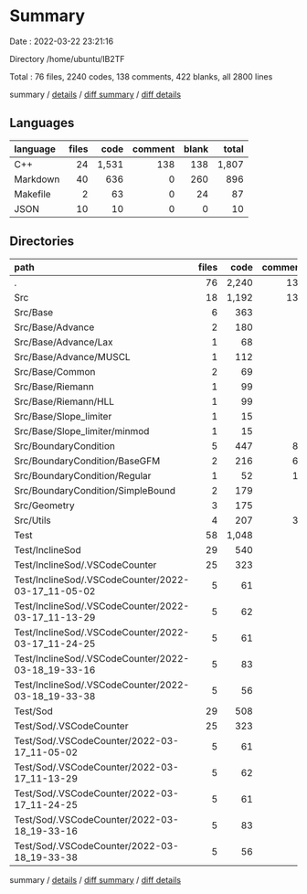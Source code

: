 # Summary

Date : 2022-03-22 23:21:16

Directory /home/ubuntu/IB2TF

Total : 76 files,  2240 codes, 138 comments, 422 blanks, all 2800 lines

summary / [details](details.md) / [diff summary](diff.md) / [diff details](diff-details.md)

## Languages
| language | files | code | comment | blank | total |
| :--- | ---: | ---: | ---: | ---: | ---: |
| C++ | 24 | 1,531 | 138 | 138 | 1,807 |
| Markdown | 40 | 636 | 0 | 260 | 896 |
| Makefile | 2 | 63 | 0 | 24 | 87 |
| JSON | 10 | 10 | 0 | 0 | 10 |

## Directories
| path | files | code | comment | blank | total |
| :--- | ---: | ---: | ---: | ---: | ---: |
| . | 76 | 2,240 | 138 | 422 | 2,800 |
| Src | 18 | 1,192 | 131 | 92 | 1,415 |
| Src/Base | 6 | 363 | 9 | 27 | 399 |
| Src/Base/Advance | 2 | 180 | 9 | 13 | 202 |
| Src/Base/Advance/Lax | 1 | 68 | 9 | 6 | 83 |
| Src/Base/Advance/MUSCL | 1 | 112 | 0 | 7 | 119 |
| Src/Base/Common | 2 | 69 | 0 | 7 | 76 |
| Src/Base/Riemann | 1 | 99 | 0 | 7 | 106 |
| Src/Base/Riemann/HLL | 1 | 99 | 0 | 7 | 106 |
| Src/Base/Slope_limiter | 1 | 15 | 0 | 0 | 15 |
| Src/Base/Slope_limiter/minmod | 1 | 15 | 0 | 0 | 15 |
| Src/BoundaryCondition | 5 | 447 | 84 | 31 | 562 |
| Src/BoundaryCondition/BaseGFM | 2 | 216 | 69 | 15 | 300 |
| Src/BoundaryCondition/Regular | 1 | 52 | 13 | 5 | 70 |
| Src/BoundaryCondition/SimpleBound | 2 | 179 | 2 | 11 | 192 |
| Src/Geometry | 3 | 175 | 3 | 16 | 194 |
| Src/Utils | 4 | 207 | 35 | 18 | 260 |
| Test | 58 | 1,048 | 7 | 330 | 1,385 |
| Test/InclineSod | 29 | 540 | 4 | 165 | 709 |
| Test/InclineSod/.VSCodeCounter | 25 | 323 | 0 | 130 | 453 |
| Test/InclineSod/.VSCodeCounter/2022-03-17_11-05-02 | 5 | 61 | 0 | 26 | 87 |
| Test/InclineSod/.VSCodeCounter/2022-03-17_11-13-29 | 5 | 62 | 0 | 26 | 88 |
| Test/InclineSod/.VSCodeCounter/2022-03-17_11-24-25 | 5 | 61 | 0 | 26 | 87 |
| Test/InclineSod/.VSCodeCounter/2022-03-18_19-33-16 | 5 | 83 | 0 | 26 | 109 |
| Test/InclineSod/.VSCodeCounter/2022-03-18_19-33-38 | 5 | 56 | 0 | 26 | 82 |
| Test/Sod | 29 | 508 | 3 | 165 | 676 |
| Test/Sod/.VSCodeCounter | 25 | 323 | 0 | 130 | 453 |
| Test/Sod/.VSCodeCounter/2022-03-17_11-05-02 | 5 | 61 | 0 | 26 | 87 |
| Test/Sod/.VSCodeCounter/2022-03-17_11-13-29 | 5 | 62 | 0 | 26 | 88 |
| Test/Sod/.VSCodeCounter/2022-03-17_11-24-25 | 5 | 61 | 0 | 26 | 87 |
| Test/Sod/.VSCodeCounter/2022-03-18_19-33-16 | 5 | 83 | 0 | 26 | 109 |
| Test/Sod/.VSCodeCounter/2022-03-18_19-33-38 | 5 | 56 | 0 | 26 | 82 |

summary / [details](details.md) / [diff summary](diff.md) / [diff details](diff-details.md)